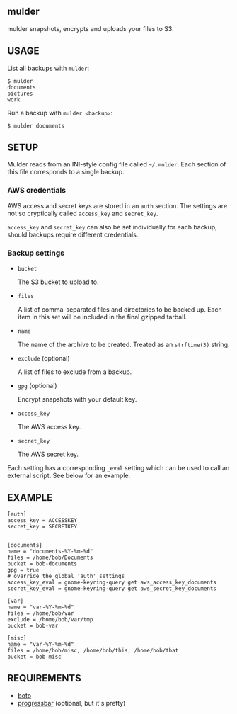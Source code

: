 mulder
------

mulder snapshots, encrypts and uploads your files to S3.



USAGE
-----

List all backups with `mulder`:

    $ mulder
    documents
    pictures
    work


Run a backup with `mulder <backup>`:

    $ mulder documents



SETUP
-----

Mulder reads from an INI-style config file called `~/.mulder`. Each
section of this file corresponds to a single backup.

### AWS credentials

AWS access and secret keys are stored in an `auth` section. The
settings are not so cryptically called `access_key` and `secret_key`.

`access_key` and `secret_key` can also be set individually for each
backup, should backups require different credentials.


### Backup settings

* `bucket`

   The S3 bucket to upload to.

* `files`

   A list of comma-separated files and directories to be backed
   up. Each item in this set will be included in the final gzipped
   tarball.

* `name`

   The name of the archive to be created. Treated as an `strftime(3)` string.

* `exclude` (optional)

   A list of files to exclude from a backup.

* `gpg` (optional)

   Encrypt snapshots with your default key.

* `access_key`

   The AWS access key.

* `secret_key`

   The AWS secret key.


Each setting has a corresponding `_eval` setting which can be used to
call an external script. See below for an example.



EXAMPLE
-------

    [auth]
    access_key = ACCESSKEY
    secret_key = SECRETKEY


    [documents]
    name = "documents-%Y-%m-%d"
    files = /home/bob/Documents
    bucket = bob-documents
    gpg = true
    # override the global 'auth' settings
    access_key_eval = gnome-keyring-query get aws_access_key_documents
    secret_key_eval = gnome-keyring-query get aws_secret_key_documents

    [var]
    name = "var-%Y-%m-%d"
    files = /home/bob/var
    exclude = /home/bob/var/tmp
    bucket = bob-var

    [misc]
    name = "var-%Y-%m-%d"
    files = /home/bob/misc, /home/bob/this, /home/bob/that
    bucket = bob-misc



REQUIREMENTS
------------

* [boto](http://boto.cloudhackers.com/)
* [progressbar](http://pypi.python.org/pypi/progressbar/) (optional, but it's pretty)
